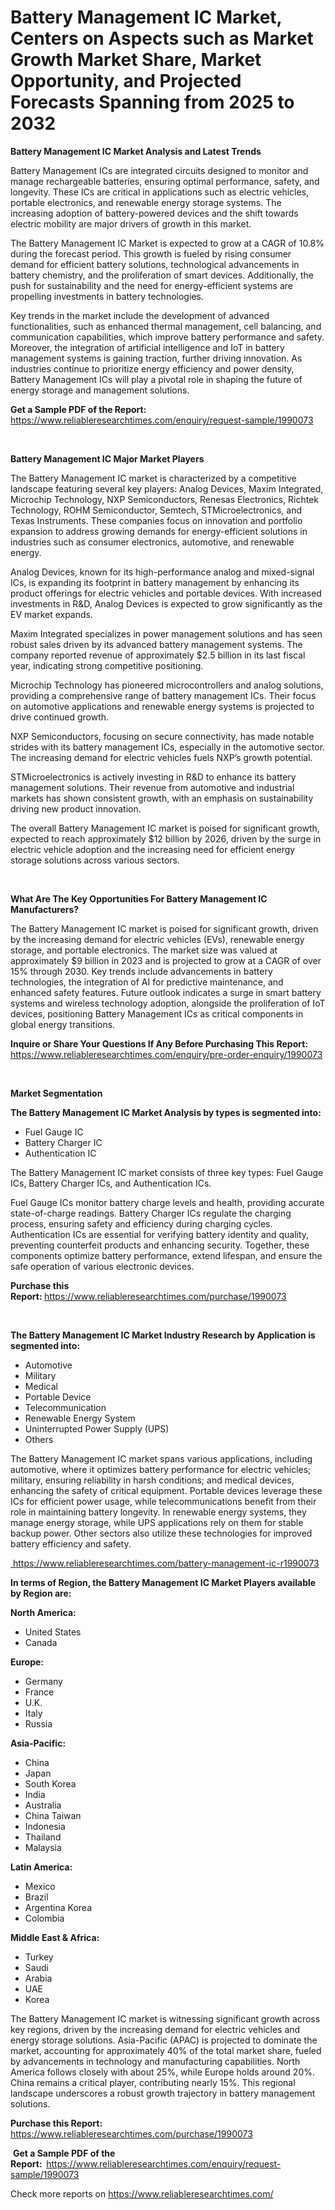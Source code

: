 <p><h1>Battery Management IC Market, Centers on Aspects such as Market Growth Market Share, Market Opportunity, and Projected Forecasts Spanning from 2025 to 2032</h1></p><p><strong>Battery Management IC Market Analysis and Latest Trends</strong></p>
<p><p>Battery Management ICs are integrated circuits designed to monitor and manage rechargeable batteries, ensuring optimal performance, safety, and longevity. These ICs are critical in applications such as electric vehicles, portable electronics, and renewable energy storage systems. The increasing adoption of battery-powered devices and the shift towards electric mobility are major drivers of growth in this market.</p><p>The Battery Management IC Market is expected to grow at a CAGR of 10.8% during the forecast period. This growth is fueled by rising consumer demand for efficient battery solutions, technological advancements in battery chemistry, and the proliferation of smart devices. Additionally, the push for sustainability and the need for energy-efficient systems are propelling investments in battery technologies.</p><p>Key trends in the market include the development of advanced functionalities, such as enhanced thermal management, cell balancing, and communication capabilities, which improve battery performance and safety. Moreover, the integration of artificial intelligence and IoT in battery management systems is gaining traction, further driving innovation. As industries continue to prioritize energy efficiency and power density, Battery Management ICs will play a pivotal role in shaping the future of energy storage and management solutions.</p></p>
<p><strong>Get a Sample PDF of the Report:&nbsp;</strong> <a href="https://www.reliableresearchtimes.com/enquiry/request-sample/1990073?utm_campaign=2479&utm_medium=2&utm_source=Github&utm_content=ia&utm_term=13022025&utm_id=battery-management-ic">https://www.reliableresearchtimes.com/enquiry/request-sample/1990073</a></p>
<p>&nbsp;</p>
<p><strong>Battery Management IC Major Market Players</strong></p>
<p><p>The Battery Management IC market is characterized by a competitive landscape featuring several key players: Analog Devices, Maxim Integrated, Microchip Technology, NXP Semiconductors, Renesas Electronics, Richtek Technology, ROHM Semiconductor, Semtech, STMicroelectronics, and Texas Instruments. These companies focus on innovation and portfolio expansion to address growing demands for energy-efficient solutions in industries such as consumer electronics, automotive, and renewable energy.</p><p>Analog Devices, known for its high-performance analog and mixed-signal ICs, is expanding its footprint in battery management by enhancing its product offerings for electric vehicles and portable devices. With increased investments in R&D, Analog Devices is expected to grow significantly as the EV market expands.</p><p>Maxim Integrated specializes in power management solutions and has seen robust sales driven by its advanced battery management systems. The company reported revenue of approximately $2.5 billion in its last fiscal year, indicating strong competitive positioning.</p><p>Microchip Technology has pioneered microcontrollers and analog solutions, providing a comprehensive range of battery management ICs. Their focus on automotive applications and renewable energy systems is projected to drive continued growth.</p><p>NXP Semiconductors, focusing on secure connectivity, has made notable strides with its battery management ICs, especially in the automotive sector. The increasing demand for electric vehicles fuels NXP’s growth potential.</p><p>STMicroelectronics is actively investing in R&D to enhance its battery management solutions. Their revenue from automotive and industrial markets has shown consistent growth, with an emphasis on sustainability driving new product innovation.</p><p>The overall Battery Management IC market is poised for significant growth, expected to reach approximately $12 billion by 2026, driven by the surge in electric vehicle adoption and the increasing need for efficient energy storage solutions across various sectors.</p></p>
<p>&nbsp;</p>
<p><strong>What Are The Key Opportunities For Battery Management IC Manufacturers?</strong></p>
<p><p>The Battery Management IC market is poised for significant growth, driven by the increasing demand for electric vehicles (EVs), renewable energy storage, and portable electronics. The market size was valued at approximately $9 billion in 2023 and is projected to grow at a CAGR of over 15% through 2030. Key trends include advancements in battery technologies, the integration of AI for predictive maintenance, and enhanced safety features. Future outlook indicates a surge in smart battery systems and wireless technology adoption, alongside the proliferation of IoT devices, positioning Battery Management ICs as critical components in global energy transitions.</p></p>
<p><strong>Inquire or Share Your Questions If Any Before Purchasing This Report:</strong> <a href="https://www.reliableresearchtimes.com/enquiry/pre-order-enquiry/1990073?utm_campaign=2479&utm_medium=2&utm_source=Github&utm_content=ia&utm_term=13022025&utm_id=battery-management-ic">https://www.reliableresearchtimes.com/enquiry/pre-order-enquiry/1990073</a></p>
<p>&nbsp;</p>
<p><strong>Market Segmentation</strong></p>
<p><strong>The Battery Management IC Market Analysis by types is segmented into:</strong></p>
<p><ul><li>Fuel Gauge IC</li><li>Battery Charger IC</li><li>Authentication IC</li></ul></p>
<p><p>The Battery Management IC market consists of three key types: Fuel Gauge ICs, Battery Charger ICs, and Authentication ICs. </p><p>Fuel Gauge ICs monitor battery charge levels and health, providing accurate state-of-charge readings. Battery Charger ICs regulate the charging process, ensuring safety and efficiency during charging cycles. Authentication ICs are essential for verifying battery identity and quality, preventing counterfeit products and enhancing security. Together, these components optimize battery performance, extend lifespan, and ensure the safe operation of various electronic devices.</p></p>
<p><strong>Purchase this Report:&nbsp;</strong><a href="https://www.reliableresearchtimes.com/purchase/1990073?utm_campaign=2479&utm_medium=2&utm_source=Github&utm_content=ia&utm_term=13022025&utm_id=battery-management-ic">https://www.reliableresearchtimes.com/purchase/1990073</a></p>
<p>&nbsp;</p>
<p><strong>The Battery Management IC Market Industry Research by Application is segmented into:</strong></p>
<p><ul><li>Automotive</li><li>Military</li><li>Medical</li><li>Portable Device</li><li>Telecommunication</li><li>Renewable Energy System</li><li>Uninterrupted Power Supply (UPS)</li><li>Others</li></ul></p>
<p><p>The Battery Management IC market spans various applications, including automotive, where it optimizes battery performance for electric vehicles; military, ensuring reliability in harsh conditions; and medical devices, enhancing the safety of critical equipment. Portable devices leverage these ICs for efficient power usage, while telecommunications benefit from their role in maintaining battery longevity. In renewable energy systems, they manage energy storage, while UPS applications rely on them for stable backup power. Other sectors also utilize these technologies for improved battery efficiency and safety.</p></p>
<p><a href="https://www.reliableresearchtimes.com/battery-management-ic-r1990073?utm_campaign=2479&utm_medium=2&utm_source=Github&utm_content=ia&utm_term=13022025&utm_id=battery-management-ic">&nbsp;https://www.reliableresearchtimes.com/battery-management-ic-r1990073</a></p>
<p><strong>In terms of Region, the Battery Management IC Market Players available by Region are:</strong></p>
<p>
    <p> <strong> North America: </strong>
        <ul>
            <li>United States</li>
            <li>Canada</li>
        </ul>
        </p> 
    <p> <strong> Europe: </strong>
        <ul>
            <li>Germany</li>
            <li>France</li>
            <li>U.K.</li>
            <li>Italy</li>
            <li>Russia</li>
        </ul>
        </p> 
    <p> <strong> Asia-Pacific: </strong>
        <ul>
            <li>China</li>
            <li>Japan</li>
            <li>South Korea</li>
            <li>India</li>
            <li>Australia</li>
            <li>China Taiwan</li>
            <li>Indonesia</li>
            <li>Thailand</li>
            <li>Malaysia</li>
        </ul>
        </p> 
    <p> <strong> Latin America: </strong>
        <ul>
            <li>Mexico</li>
            <li>Brazil</li>
            <li>Argentina Korea</li>
            <li>Colombia</li>
        </ul>
        </p> 
    <p> <strong> Middle East & Africa: </strong>
        <ul>
            <li>Turkey</li>
            <li>Saudi</li>
            <li>Arabia</li>
            <li>UAE</li>
            <li>Korea</li>
        </ul>
    </p>
    </p>
<p><p>The Battery Management IC market is witnessing significant growth across key regions, driven by the increasing demand for electric vehicles and energy storage solutions. Asia-Pacific (APAC) is projected to dominate the market, accounting for approximately 40% of the total market share, fueled by advancements in technology and manufacturing capabilities. North America follows closely with about 25%, while Europe holds around 20%. China remains a critical player, contributing nearly 15%. This regional landscape underscores a robust growth trajectory in battery management solutions.</p></p>
<p><strong>Purchase this Report: </strong><a href="https://www.reliableresearchtimes.com/purchase/1990073?utm_campaign=2479&utm_medium=2&utm_source=Github&utm_content=ia&utm_term=13022025&utm_id=battery-management-ic">https://www.reliableresearchtimes.com/purchase/1990073</a></p>
<p>&nbsp;<strong>Get a Sample PDF of the Report:&nbsp;&nbsp;</strong><a href="https://www.reliableresearchtimes.com/enquiry/request-sample/1990073?utm_campaign=2479&utm_medium=2&utm_source=Github&utm_content=ia&utm_term=13022025&utm_id=battery-management-ic">https://www.reliableresearchtimes.com/enquiry/request-sample/1990073</a></p>
<p><strong></strong></p>
<p>Check more reports on <a href="https://www.reliableresearchtimes.com/?utm_campaign=2479&utm_medium=2&utm_source=Github&utm_content=ia&utm_term=13022025&utm_id=battery-management-ic">https://www.reliableresearchtimes.com/</a></p>